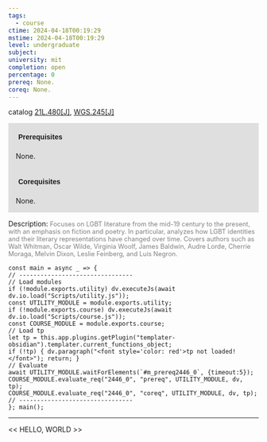 ```yaml
---
tags:
  - course
ctime: 2024-04-18T00:19:29
mstime: 2024-04-18T00:19:29
level: undergraduate
subject: 
university: mit
completion: open
percentage: 0
prereq: None.
coreq: None.
---
```


catalog [21L.480[J]](http://student.mit.edu/catalog/m21La.html#21L.480), [WGS.245[J]](http://student.mit.edu/catalog/mWGSa.html#WGS.245)

<span style="display: block; padding: 15px; background-color: rgb(100, 100, 100, 0.2);"><font id="m_prereq2446_0" style="display: block; font-family: Arial, sans-serif; font-weight: bold; padding: 5px">Prerequisites</font><br><span id="prereq2446_0">None.</span></span>
<span style="display: block; padding: 15px; background-color: rgb(100, 100, 100, 0.2);"><font id="m_coreq2446_0" style="display: block; font-family: Arial, sans-serif; font-weight: bold; padding: 5px">Corequisites</font><br><span id="coreq2446_0">None.</span></span>

<font style="">Description:</font>
<font style="color: grey; font-size: 0.8rem;">Focuses on LGBT literature from the mid-19 century to the present, with an emphasis on fiction and poetry. In particular, analyzes how LGBT identities and their literary representations have changed over time. Covers authors such as Walt Whitman, Oscar Wilde, Virginia Woolf, James Baldwin, Audre Lorde, Cherrie Moraga, Melvin Dixon, Leslie Feinberg, and Luis Negron.</font>

```dataviewjs
const main = async _ => {
// --------------------------------
// Load modules
if (!module.exports.utility) dv.executeJs(await dv.io.load("Scripts/utility.js"));
const UTILITY_MODULE = module.exports.utility;
if (!module.exports.course) dv.executeJs(await dv.io.load("Scripts/course.js"));
const COURSE_MODULE = module.exports.course;
// Load tp
let tp = this.app.plugins.getPlugin("templater-obsidian").templater.current_functions_object;
if (!tp) { dv.paragraph("<font style='color: red'>tp not loaded!</font>"); return; }
// Evaluate
await UTILITY_MODULE.waitForElements(`#m_prereq2446_0`, {timeout:5});
COURSE_MODULE.evaluate_req("2446_0", "prereq", UTILITY_MODULE, dv, tp);
COURSE_MODULE.evaluate_req("2446_0", "coreq", UTILITY_MODULE, dv, tp);
// --------------------------------
}; main();
```

---

<< HELLO, WORLD >>
